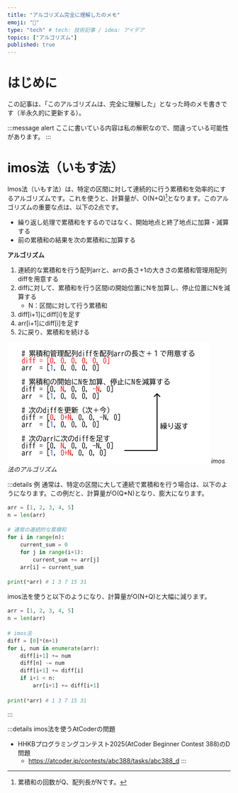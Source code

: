 ```yaml
---
title: "アルゴリズム完全に理解したのメモ"
emoji: "📓"
type: "tech" # tech: 技術記事 / idea: アイデア
topics: ["アルゴリズム"]
published: true
---
```

# はじめに
この記事は、「このアルゴリズムは、完全に理解した」となった時のメモ書きです（半永久的に更新する）。

:::message alert
ここに書いている内容は私の解釈なので、間違っている可能性があります。
:::

# imos法（いもす法）
Imos法（いもす法）は、特定の区間に対して連続的に行う累積和を効率的にするアルゴリズムです。これを使うと、計算量が、O(N+Q)[^1]となります。このアルゴリズムの重要な点は、以下の2点です。
- 繰り返し処理で累積和をするのではなく、開始地点と終了地点に加算・減算する
- 前の累積和の結果を次の累積和に加算する

**アルゴリズム**
1. 連続的な累積和を行う配列arrと、arrの長さ+1の大きさの累積和管理用配列diffを用意する
2. diffに対して、累積和を行う区間iの開始位置にNを加算し、停止位置にNを減算する
   - N：区間に対して行う累積和
3. diff[i+1]にdiff[i]を足す
4. arr[i+1]にdiff[i]を足す
5. 2に戻り、累積和を続ける

![imos](/images/articles/memorandum-algorithm_completely_understand/imoshou.png)
*imos法のアルゴリズム*

:::details 例
通常は、特定の区間に大して連続で累積和を行う場合は、以下のようになります。この例だと、計算量がO(Q*N)となり、膨大になります。
```python
arr = [1, 2, 3, 4, 5]
n = len(arr)

# 通常の連続的な累積和
for i in range(n):
    current_sum = 0
    for j in range(i+1):
        current_sum += arr[j]
    arr[i] = current_sum

print(*arr) # 1 3 7 15 31
```

imos法を使うと以下のようになり、計算量がO(N+Q)と大幅に減ります。
```python
arr = [1, 2, 3, 4, 5]
n = len(arr)

# imos法
diff = [0]*(n+1)
for i, num in enumerate(arr):
    diff[i+1] += num
    diff[n] -= num
    diff[i+1] += diff[i]
    if i+1 < n:
        arr[i+1] += diff[i+1]

print(*arr) # 1 3 7 15 31
```
:::

:::details imos法を使うAtCoderの問題
- HHKBプログラミングコンテスト2025(AtCoder Beginner Contest 388)のD問題
  - https://atcoder.jp/contests/abc388/tasks/abc388_d
:::







[^1]: 累積和の回数がQ、配列長がNです。